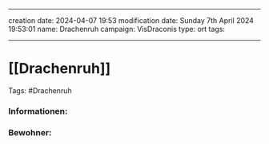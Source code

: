 
---
creation date: 2024-04-07 19:53 
modification date: Sunday 7th April 2024 19:53:01 
name: Drachenruh 
campaign: VisDraconis
type: ort
tags:

--- 

# [[Drachenruh]]

Tags: #Drachenruh 

### Informationen:

### Bewohner:
